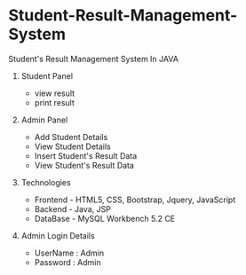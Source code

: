 # Student-Result-Management-System

Student's Result Management System In JAVA 

1. Student Panel
   - view result
   - print result
  
3. Admin Panel
   - Add Student Details
   - View Student Details
   - Insert Student's Result Data
   - View Student's Result Data

4. Technologies
   - Frontend - HTML5, CSS, Bootstrap, Jquery, JavaScript
   - Backend - Java, JSP
   - DataBase - MySQL Workbench 5.2 CE

5. Admin Login Details
     - UserName : Admin
     - Password : Admin
